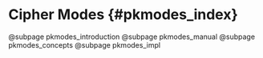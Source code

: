 # Cipher Modes {#pkmodes_index}
@subpage pkmodes_introduction
@subpage pkmodes_manual
@subpage pkmodes_concepts
@subpage pkmodes_impl